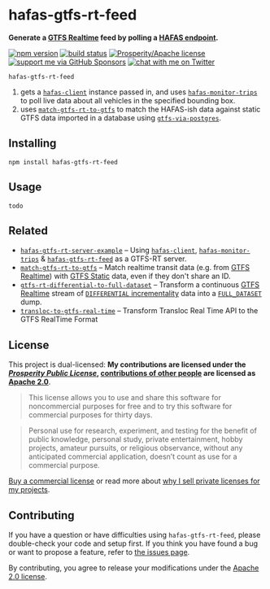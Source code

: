 # hafas-gtfs-rt-feed

**Generate a [GTFS Realtime](https://developers.google.com/transit/gtfs-realtime/) feed by polling a [HAFAS endpoint](https://github.com/public-transport/hafas-client#background).**

[![npm version](https://img.shields.io/npm/v/hafas-gtfs-rt-feed.svg)](https://www.npmjs.com/package/hafas-gtfs-rt-feed)
[![build status](https://img.shields.io/travis/derhuerst/hafas-gtfs-rt-feed.svg)](https://travis-ci.org/derhuerst/hafas-gtfs-rt-feed)
[![Prosperity/Apache license](https://img.shields.io/static/v1?label=license&message=Prosperity%2FApache&color=0997E8)](#license)
[![support me via GitHub Sponsors](https://img.shields.io/badge/support%20me-donate-fa7664.svg)](https://github.com/sponsors/derhuerst)
[![chat with me on Twitter](https://img.shields.io/badge/chat%20with%20me-on%20Twitter-1da1f2.svg)](https://twitter.com/derhuerst)

`hafas-gtfs-rt-feed`

1. gets a [`hafas-client`](https://github.com/public-transport/hafas-client) instance passed in, and uses [`hafas-monitor-trips`](https://github.com/derhuerst/hafas-monitor-trips) to poll live data about all vehicles in the specified bounding box.
2. uses [`match-gtfs-rt-to-gtfs`](https://github.com/derhuerst/match-gtfs-rt-to-gtfs) to match the HAFAS-ish data against static GTFS data imported in a database using [`gtfs-via-postgres`](https://github.com/derhuerst/gtfs-via-postgres).


## Installing

```shell
npm install hafas-gtfs-rt-feed
```


## Usage

```shell
todo
```


## Related

- [`hafas-gtfs-rt-server-example`](https://github.com/derhuerst/hafas-gtfs-rt-server-example) – Using [`hafas-client`](https://github.com/public-transport/hafas-client), [`hafas-monitor-trips`](https://github.com/derhuerst/hafas-monitor-trips) & [`hafas-gtfs-rt-feed`](https://github.com/derhuerst/hafas-gtfs-rt-feed) as a GTFS-RT server.
- [`match-gtfs-rt-to-gtfs`](https://github.com/derhuerst/match-gtfs-rt-to-gtfs) – Match realtime transit data (e.g. from [GTFS Realtime](https://gtfs.org/reference/realtime/v2/)) with [GTFS Static](https://gtfs.org/reference/static) data, even if they don't share an ID.
- [`gtfs-rt-differential-to-full-dataset`](https://github.com/derhuerst/gtfs-rt-differential-to-full-dataset) – Transform a continuous [GTFS Realtime](https://developers.google.com/transit/gtfs-realtime/) stream of [`DIFFERENTIAL` incrementality](https://developers.google.com/transit/gtfs-realtime/reference/#enum-incrementality) data into a [`FULL_DATASET`](https://developers.google.com/transit/gtfs-realtime/reference/#enum-incrementality) dump.
- [`transloc-to-gtfs-real-time`](https://github.com/jonathonwpowell/transloc-to-gtfs-real-time) – Transform Transloc Real Time API to the GTFS RealTime Format


## License

This project is dual-licensed: **My contributions are licensed under the [*Prosperity Public License*](https://prosperitylicense.com), [contributions of other people](https://github.com/derhuerst/hafas-gtfs-rt-feed/graphs/contributors) are licensed as [Apache 2.0](https://apache.org/licenses/LICENSE-2.0)**.

> This license allows you to use and share this software for noncommercial purposes for free and to try this software for commercial purposes for thirty days.

> Personal use for research, experiment, and testing for the benefit of public knowledge, personal study, private entertainment, hobby projects, amateur pursuits, or religious observance, without any anticipated commercial application, doesn’t count as use for a commercial purpose.

[Buy a commercial license](https://licensezero.com/offers/20e3ea67-5f73-4aa8-943d-079aefdc109b) or read more about [why I sell private licenses for my projects](https://gist.github.com/derhuerst/0ef31ee82b6300d2cafd03d10dd522f7).


## Contributing

If you have a question or have difficulties using `hafas-gtfs-rt-feed`, please double-check your code and setup first. If you think you have found a bug or want to propose a feature, refer to [the issues page](https://github.com/derhuerst/hafas-gtfs-rt-feed/issues).

By contributing, you agree to release your modifications under the [Apache 2.0 license](LICENSE-APACHE).

